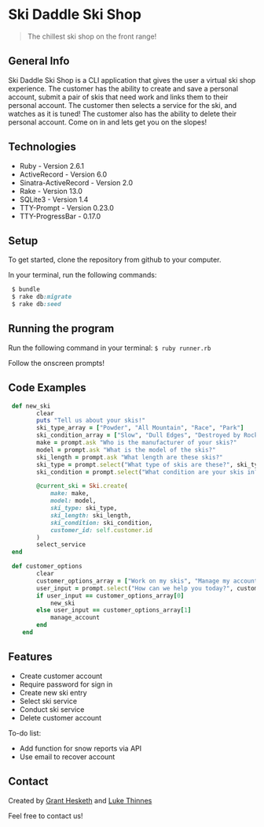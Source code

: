 # Ski Daddle Ski Shop
> The chillest ski shop on the front range!


## General Info

Ski Daddle Ski Shop is a CLI application that gives the user a virtual ski shop experience. The customer has the ability to create and save a personal account, submit a pair of skis that need work and links them to their personal account. The customer then selects a service for the ski, and watches as it is tuned! The customer also has the ability to delete their personal account. Come on in and lets get you on the slopes!

## Technologies
* Ruby - Version 2.6.1
* ActiveRecord - Version 6.0
* Sinatra-ActiveRecord - Version 2.0
* Rake - Version 13.0
* SQLite3 - Version 1.4
* TTY-Prompt - Version 0.23.0
* TTY-ProgressBar - 0.17.0

## Setup

 To get started, clone the repository from github to your computer.

In your terminal, run the following commands:


```ruby
 $ bundle
 $ rake db:migrate
 $ rake db:seed 
 ```


## Running the program

Run the following command in your terminal:
``` $ ruby runner.rb ```

Follow the onscreen prompts!

## Code Examples

```ruby
 def new_ski
        clear
        puts "Tell us about your skis!"
        ski_type_array = ["Powder", "All Mountain", "Race", "Park"]
        ski_condition_array = ["Slow", "Dull Edges", "Destroyed by Rocks", "New pair of skis"]
        make = prompt.ask "Who is the manufacturer of your skis?"
        model = prompt.ask "What is the model of the skis?"
        ski_length = prompt.ask "What length are these skis?"
        ski_type = prompt.select("What type of skis are these?", ski_type_array)
        ski_condition = prompt.select("What condition are your skis in?", ski_condition_array)

        @current_ski = Ski.create(                         
            make: make,
            model: model,
            ski_type: ski_type,
            ski_length: ski_length,
            ski_condition: ski_condition,
            customer_id: self.customer.id
        )
        select_service
 end
``` 

```ruby
 def customer_options
        clear
        customer_options_array = ["Work on my skis", "Manage my account"]
        user_input = prompt.select("How can we help you today?", customer_options_array)
        if user_input == customer_options_array[0]
            new_ski
        else user_input == customer_options_array[1]
            manage_account
        end
    end
```
## Features
* Create customer account
* Require password for sign in
* Create new ski entry
* Select ski service
* Conduct ski service
* Delete customer account

To-do list:
* Add function for snow reports via API
* Use email to recover account

## Contact
Created by [Grant Hesketh](https://www.linkedin.com/in/granthesketh/) and [Luke Thinnes](https://www.linkedin.com/in/luke-thinnes-37a2a014b/) 

Feel free to contact us!
